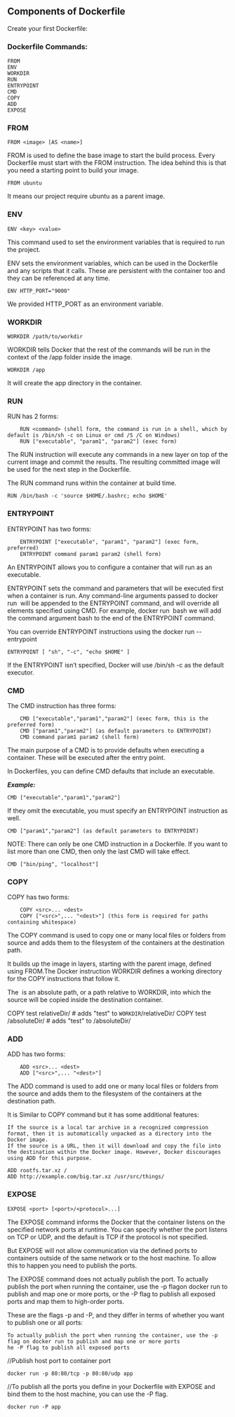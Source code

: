 ## Components of Dockerfile

Create your first Dockerfile:

### Dockerfile Commands:
```
FROM
ENV
WORKDIR
RUN
ENTRYPOINT
CMD
COPY
ADD
EXPOSE
```
### FROM
```
FROM <image> [AS <name>]
```
FROM is used to define the base image to start the build process. Every Dockerfile must start with the FROM instruction. The idea behind this is that you need a starting point to build your image.
```
FROM ubuntu
```
It means our project require ubuntu as a parent image.
### ENV
```
ENV <key> <value>
```
This command used to set the environment variables that is required to run the project.

ENV sets the environment variables, which can be used in the Dockerfile and any scripts that it calls. These are persistent with the container too and they can be referenced at any time.
```
ENV HTTP_PORT="9000"
```
We provided HTTP_PORT as an environment variable.
### WORKDIR
```
WORKDIR /path/to/workdir
```
WORKDIR tells Docker that the rest of the commands will be run in the context of the /app folder inside the image.
```
WORKDIR /app
```
It will create the app directory in the container.
### RUN

RUN has 2 forms:
```
    RUN <command> (shell form, the command is run in a shell, which by default is /bin/sh -c on Linux or cmd /S /C on Windows)
    RUN ["executable", "param1", "param2"] (exec form)
```
The RUN instruction will execute any commands in a new layer on top of the current image and commit the results. The resulting committed image will be used for the next step in the Dockerfile.

The RUN command runs within the container at build time.
```
RUN /bin/bash -c 'source $HOME/.bashrc; echo $HOME'
```
### ENTRYPOINT

ENTRYPOINT has two forms:
```
    ENTRYPOINT ["executable", "param1", "param2"] (exec form, preferred)
    ENTRYPOINT command param1 param2 (shell form)
```
An ENTRYPOINT allows you to configure a container that will run as an executable.

ENTRYPOINT sets the command and parameters that will be executed first when a container is run. Any command-line arguments passed to docker run <image> will be appended to the ENTRYPOINT command, and will override all elements specified using CMD. For example, docker run <image> bash we will add the command argument bash to the end of the ENTRYPOINT command.

You can override ENTRYPOINT instructions using the docker run --entrypoint
``` 
ENTRYPOINT [ "sh", "-c", "echo $HOME" ]
```
If the ENTRYPOINT isn’t specified, Docker will use /bin/sh -c as the default executor.

### CMD

The CMD instruction has three forms:
```
    CMD ["executable","param1","param2"] (exec form, this is the preferred form)
    CMD ["param1","param2"] (as default parameters to ENTRYPOINT)
    CMD command param1 param2 (shell form)
```
The main purpose of a CMD is to provide defaults when executing a container. These will be executed after the entry point.

In Dockerfiles, you can define CMD defaults that include an executable.

***Example:***
```
CMD ["executable","param1","param2"]
```
If they omit the executable, you must specify an ENTRYPOINT instruction as well.
```
CMD ["param1","param2"] (as default parameters to ENTRYPOINT)
```
NOTE: There can only be one CMD instruction in a Dockerfile. If you want to list more than one CMD, then only the last CMD will take effect.
```
CMD ["bin/ping", "localhost"]
```
    
### COPY

COPY has two forms:
```
    COPY <src>... <dest>
    COPY ["<src>",... "<dest>"] (this form is required for paths containing whitespace)
```
The COPY command is used to copy one or many local files or folders from source and adds them to the filesystem of the containers at the destination path.

It builds up the image in layers, starting with the parent image, defined using FROM.The Docker instruction WORKDIR defines a working directory for the COPY instructions that follow it.

The <dest> is an absolute path, or a path relative to WORKDIR, into which the source will be copied inside the destination container.

COPY test relativeDir/   # adds "test" to `WORKDIR`/relativeDir/
COPY test /absoluteDir/  # adds "test" to /absoluteDir/

### ADD

ADD has two forms:
```
    ADD <src>... <dest>
    ADD ["<src>",... "<dest>"]
```
The ADD command is used to add one or many local files or folders from the source and adds them to the filesystem of the containers at the destination path.

It is Similar to COPY command but it has some additional features:

    If the source is a local tar archive in a recognized compression format, then it is automatically unpacked as a directory into the Docker image.
    If the source is a URL, then it will download and copy the file into the destination within the Docker image. However, Docker discourages using ADD for this purpose.
```
ADD rootfs.tar.xz /
ADD http://example.com/big.tar.xz /usr/src/things/
```
### EXPOSE
```
EXPOSE <port> [<port>/<protocol>...]
```
The EXPOSE command informs the Docker that the container listens on the specified network ports at runtime. You can specify whether the port listens on TCP or UDP, and the default is TCP if the protocol is not specified.

But EXPOSE will not allow communication via the defined ports to containers outside of the same network or to the host machine. To allow this to happen you need to publish the ports.

The EXPOSE command does not actually publish the port. To actually publish the port when running the container, use the -p flagon docker run to publish and map one or more ports, or the -P flag to publish all exposed ports and map them to high-order ports.

These are the flags -p and -P, and they differ in terms of whether you want to publish one or all ports:

    To actually publish the port when running the container, use the -p flag on docker run to publish and map one or more ports
    he -P flag to publish all exposed ports 

//Publish host port to container port
```
docker run -p 80:80/tcp -p 80:80/udp app
```
//To publish all the ports you define in your Dockerfile with EXPOSE and bind them to the host machine, you can use the -P flag.
```
docker run -P app
```
